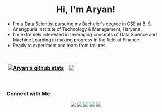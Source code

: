 <h1 align="center">Hi, I'm Aryan! </h1>

* I'm a Data Scientist pursuing my Bachelor's degree in CSE at B. S. Anangpuria Institute of Technology & Management, Haryana.
* I'm extremely interested in leveraging concepts of Data Science and Machine Learning in making progress in the field of Finance.
* Ready to experiment and learn from failures.

<br>


| <a href="https://github.com/anuraghazra/github-readme-stats"><img align="center" src="https://github-readme-stats.vercel.app/api?username=aryan690&show_icons=true&include_all_commits=true&theme=dark&hide_border=true" alt="Aryan's github stats" /></a> | <a href="https://github.com/anuraghazra/github-readme-stats"><img align="center" src="https://github-readme-stats.vercel.app/api/top-langs/?username=aryan690&layout=compact&theme=dark&hide_border=true" /></a> |
| ------------- | ------------- |

<br>

### &nbsp;Connect with Me

<p align="center">
<a href="https://www.linkedin.com/in/aryansetia/"><img src="https://img.shields.io/badge/-Aryan%20Setia-0077B5?style=flat&logo=Linkedin&logoColor=white"/></a>
<a href="mailto:aryansetiaa@gmail.com"><img src="https://img.shields.io/badge/-aryansetiaa@gmail.com-D14836?style=flat&logo=Gmail&logoColor=white"/></a>
<a href="https://www.instagram.com/aryansetiaa/?hl=en"><img src="https://img.shields.io/badge/-@aryansetiaa-E4405F?style=flat&logo=Instagram&logoColor=white"/></a>
<a href="https://www.facebook.com/aryan.setia.756/"><img src="https://img.shields.io/badge/-Aryan Setia-1877F2?style=flat&logo=Facebook&logoColor=white"/></a>
<a href="https://twitter.com/AryanSetia8"><img src="https://img.shields.io/badge/-Aryan Setia-1DA1F2?style=flat&logo=twitter&logoColor=white"/></a>
</p>

